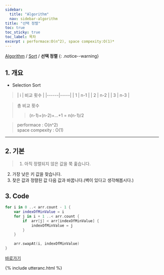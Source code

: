 ```yaml
---
sidebar:
  title: "Algorithm"
  nav: sidebar-algorithm
title: "선택 정렬"
toc: true
toc_sticky: true
toc_label: 목차
excerpt : performace:O(n^2), space compexity:O(1)*
---
```

[Algorithm](/algorithm/) / [Sort](/algorithm/sort/) / **선택 정렬**
{: .notice--warning}

## 1. 개요
- Selection Sort


> | i | 비교 횟수  |
|------|-----|
| 1    | n-1 |
| 2    | n-2 |
| 3    | n-3 |

> 총 비교 횟수 
>>(n-1)+(n-2)+...+1 = n(n-1)/2

 

>performace : O(n^2)<br />
space compexity : O(1)

---

## 2. 기본 

>1. 아직 정렬되지 않은 값을 쭉 훑습니다.
2. 가장 낮은 키 값을 찾습니다.
3. 찾은 값과 정렬된 값 다음 값과 바꿉니다.(벽이 있다고 생각해봅시다.)


## 3. Code 
```swift
for i in 0 ..< arr.count - 1 {
    var indexOfMinValue = i
    for j in i + 1 ..< arr.count {
        if  arr[j] < arr[indexOfMinValue] {
            indexOfMinValue = j
        }
    }
        
    arr.swapAt(i, indexOfMinValue)
}
```

[바로가기](https://github.com/swift-man/swift/blob/master/Sort/SelectionSort.playground/Contents.swift)

{% include utteranc.html %}
